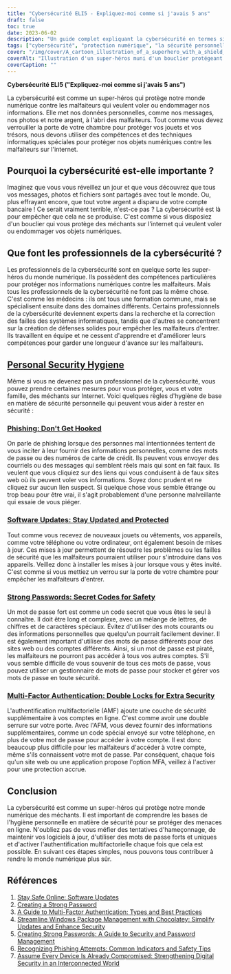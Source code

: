 ```yaml
---
title: "Cybersécurité ELI5 - Expliquez-moi comme si j'avais 5 ans"
draft: false
toc: true
date: 2023-06-02
description: "Un guide complet expliquant la cybersécurité en termes simples, soulignant son importance, les pratiques d'hygiène personnelle en matière de sécurité et le rôle des professionnels de la cybersécurité."
tags: ["cybersécurité", "protection numérique", "la sécurité personnelle", "cybermenaces", "les professionnels de la cybersécurité", "hameçonnage", "mises à jour du logiciel", "des mots de passe forts", "authentification multifactorielle", "sécurité en ligne", "monde numérique", "cyberattaques", "la sécurité de l'information", "sécurité internet", "protection des données", "vie privée en ligne", "cyberdéfense", "cyber hygiène", "conseils de sécurité en ligne", "cyber sensibilisation", "cyberéducation", "prévention de la cybercriminalité", "cyber-résilience", "pratiques en ligne sécurisées", "vie privée numérique", "guide de la cybersécurité", "les bases de la cybersécurité", "sensibilisation à la cybersécurité", "conseils en matière de cybersécurité", "meilleures pratiques en matière de cybersécurité", "la cybersécurité pour les débutants"]
cover: "/img/cover/A_cartoon_illustration_of_a_superhero_with_a_shield_protecting_a_digital.png"
coverAlt: "Illustration d'un super-héros muni d'un bouclier protégeant le monde numérique des pirates informatiques et des cyber-menaces."
coverCaption: ""
---
```


**Cybersécurité ELI5 ("Expliquez-moi comme si j'avais 5 ans")**

La cybersécurité est comme un super-héros qui protège notre monde numérique contre les malfaiteurs qui veulent voler ou endommager nos informations. Elle met nos données personnelles, comme nos messages, nos photos et notre argent, à l'abri des malfaiteurs. Tout comme vous devez verrouiller la porte de votre chambre pour protéger vos jouets et vos trésors, nous devons utiliser des compétences et des techniques informatiques spéciales pour protéger nos objets numériques contre les malfaiteurs sur l'internet.

## Pourquoi la cybersécurité est-elle importante ?

Imaginez que vous vous réveillez un jour et que vous découvrez que tous vos messages, photos et fichiers sont partagés avec tout le monde. Ou, plus effrayant encore, que tout votre argent a disparu de votre compte bancaire ! Ce serait vraiment terrible, n'est-ce pas ? La cybersécurité est là pour empêcher que cela ne se produise. C'est comme si vous disposiez d'un bouclier qui vous protège des méchants sur l'internet qui veulent voler ou endommager vos objets numériques.

## Que font les professionnels de la cybersécurité ?

Les professionnels de la cybersécurité sont en quelque sorte les super-héros du monde numérique. Ils possèdent des compétences particulières pour protéger nos informations numériques contre les malfaiteurs. Mais tous les professionnels de la cybersécurité ne font pas la même chose. C'est comme les médecins : ils ont tous une formation commune, mais se spécialisent ensuite dans des domaines différents. Certains professionnels de la cybersécurité deviennent experts dans la recherche et la correction des failles des systèmes informatiques, tandis que d'autres se concentrent sur la création de défenses solides pour empêcher les malfaiteurs d'entrer. Ils travaillent en équipe et ne cessent d'apprendre et d'améliorer leurs compétences pour garder une longueur d'avance sur les malfaiteurs.

## [Personal Security Hygiene](https://simeononsecurity.ch/articles/why-you-should-assume-every-device-you-touch-is-compromised/)

Même si vous ne devenez pas un professionnel de la cybersécurité, vous pouvez prendre certaines mesures pour vous protéger, vous et votre famille, des méchants sur Internet. Voici quelques règles d'hygiène de base en matière de sécurité personnelle qui peuvent vous aider à rester en sécurité :

### [Phishing: Don't Get Hooked](https://simeononsecurity.ch/articles/what-is-a-common-indicator-of-a-phishing-attempt/)

On parle de phishing lorsque des personnes mal intentionnées tentent de vous inciter à leur fournir des informations personnelles, comme des mots de passe ou des numéros de carte de crédit. Ils peuvent vous envoyer des courriels ou des messages qui semblent réels mais qui sont en fait faux. Ils veulent que vous cliquiez sur des liens qui vous conduisent à de faux sites web où ils peuvent voler vos informations. Soyez donc prudent et ne cliquez sur aucun lien suspect. Si quelque chose vous semble étrange ou trop beau pour être vrai, il s'agit probablement d'une personne malveillante qui essaie de vous piéger.

### [Software Updates: Stay Updated and Protected](https://simeononsecurity.ch/articles/why-you-should-be-using-chocolatey-for-windows-package-management/)

Tout comme vous recevez de nouveaux jouets ou vêtements, vos appareils, comme votre téléphone ou votre ordinateur, ont également besoin de mises à jour. Ces mises à jour permettent de résoudre les problèmes ou les failles de sécurité que les malfaiteurs pourraient utiliser pour s'introduire dans vos appareils. Veillez donc à installer les mises à jour lorsque vous y êtes invité. C'est comme si vous mettiez un verrou sur la porte de votre chambre pour empêcher les malfaiteurs d'entrer.

### [Strong Passwords: Secret Codes for Safety](https://simeononsecurity.ch/articles/how-to-create-strong-passwords/)

Un mot de passe fort est comme un code secret que vous êtes le seul à connaître. Il doit être long et complexe, avec un mélange de lettres, de chiffres et de caractères spéciaux. Évitez d'utiliser des mots courants ou des informations personnelles que quelqu'un pourrait facilement deviner. Il est également important d'utiliser des mots de passe différents pour des sites web ou des comptes différents. Ainsi, si un mot de passe est piraté, les malfaiteurs ne pourront pas accéder à tous vos autres comptes. S'il vous semble difficile de vous souvenir de tous ces mots de passe, vous pouvez utiliser un gestionnaire de mots de passe pour stocker et gérer vos mots de passe en toute sécurité.

### [Multi-Factor Authentication: Double Locks for Extra Security](https://simeononsecurity.ch/articles/what-are-the-diferent-kinds-of-factors-in-mfa/)

L'authentification multifactorielle (AMF) ajoute une couche de sécurité supplémentaire à vos comptes en ligne. C'est comme avoir une double serrure sur votre porte. Avec l'AFM, vous devez fournir des informations supplémentaires, comme un code spécial envoyé sur votre téléphone, en plus de votre mot de passe pour accéder à votre compte. Il est donc beaucoup plus difficile pour les malfaiteurs d'accéder à votre compte, même s'ils connaissent votre mot de passe. Par conséquent, chaque fois qu'un site web ou une application propose l'option MFA, veillez à l'activer pour une protection accrue.

## Conclusion

La cybersécurité est comme un super-héros qui protège notre monde numérique des méchants. Il est important de comprendre les bases de l'hygiène personnelle en matière de sécurité pour se protéger des menaces en ligne. N'oubliez pas de vous méfier des tentatives d'hameçonnage, de maintenir vos logiciels à jour, d'utiliser des mots de passe forts et uniques et d'activer l'authentification multifactorielle chaque fois que cela est possible. En suivant ces étapes simples, nous pouvons tous contribuer à rendre le monde numérique plus sûr.

## Références

1. [Stay Safe Online: Software Updates](https://www.staysafeonline.org/stay-safe-online/keep-a-clean-machine/software-updates/)
2. [Creating a Strong Password](https://www.us-cert.gov/ncas/tips/ST04-002)
3. [A Guide to Multi-Factor Authentication: Types and Best Practices](https://simeononsecurity.ch/articles/what-are-the-diferent-kinds-of-factors-in-mfa/)
4. [Streamline Windows Package Management with Chocolatey: Simplify Updates and Enhance Security](https://simeononsecurity.ch/articles/why-you-should-be-using-chocolatey-for-windows-package-management/)
5. [Creating Strong Passwords: A Guide to Security and Password Management](https://simeononsecurity.ch/articles/how-to-create-strong-passwords/)
6. [Recognizing Phishing Attempts: Common Indicators and Safety Tips](https://simeononsecurity.ch/articles/what-is-a-common-indicator-of-a-phishing-attempt/)
7. [Assume Every Device Is Already Compromised: Strengthening Digital Security in an Interconnected World](https://simeononsecurity.ch/articles/why-you-should-assume-every-device-you-touch-is-compromised/)